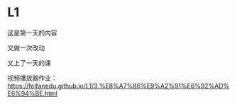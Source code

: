 # L1
这是第一天的内容

又做一次改动

又上了一天的课

视频播放器作业：https://feifanedu.github.io/L1/3.%E8%A7%86%E9%A2%91%E6%92%AD%E6%94%BE.html
